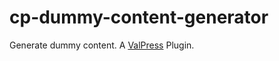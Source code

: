 # cp-dummy-content-generator
Generate dummy content. A [ValPress](https://github.com/wp-kitten/valpress) Plugin.

